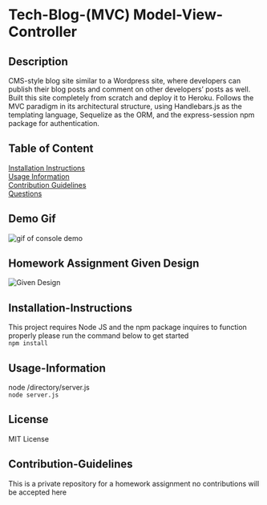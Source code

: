 # Tech-Blog-(MVC) Model-View-Controller

## Description

CMS-style blog site similar to a Wordpress site, where developers can publish their blog posts and comment on other developers’ posts as well. Built this site completely from scratch and deploy it to Heroku. Follows the MVC paradigm in its architectural structure, using Handlebars.js as the templating language, Sequelize as the ORM, and the express-session npm package for authentication.

## Table of Content

[Installation Instructions](#installation-instructions)  
[Usage Information](#usage-information)  
[Contribution Guidelines](#contribution-guidelines)  
[Questions](#questions)  

## Demo Gif

![gif of console demo](/assets/desktop_demo.png)


## Homework Assignment Given Design

![Given Design](./assets/given.gif)

## Installation-Instructions

This project requires Node JS and the npm package inquires to function properly please run the command below to get started  
```npm install```

## Usage-Information

node /directory/server.js  
```node server.js```

## License

MIT License

## Contribution-Guidelines

This is a private repository for a homework assignment no contributions will be accepted here